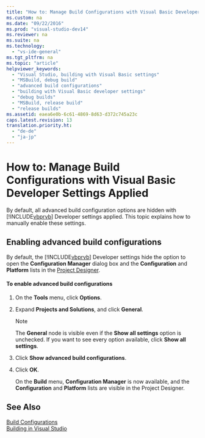 ```yaml
---
title: "How to: Manage Build Configurations with Visual Basic Developer Settings Applied"
ms.custom: na
ms.date: "09/22/2016"
ms.prod: "visual-studio-dev14"
ms.reviewer: na
ms.suite: na
ms.technology: 
  - "vs-ide-general"
ms.tgt_pltfrm: na
ms.topic: "article"
helpviewer_keywords: 
  - "Visual Studio, building with Visual Basic settings"
  - "MSBuild, debug build"
  - "advanced build configurations"
  - "building with Visual Basic developer settings"
  - "debug builds"
  - "MSBuild, release build"
  - "release builds"
ms.assetid: eaea6e0b-6c61-4869-8d63-d372c745a23c
caps.latest.revision: 13
translation.priority.ht: 
  - "de-de"
  - "ja-jp"
---
```

# How to: Manage Build Configurations with Visual Basic Developer Settings Applied
By default, all advanced build configuration options are hidden with [!INCLUDE[vbprvb](../vs140/includes/vbprvb_md.md)] Developer settings applied. This topic explains how to manually enable these settings.  
  
## Enabling advanced build configurations  
 By default, the [!INCLUDE[vbprvb](../vs140/includes/vbprvb_md.md)] Developer settings hide the option to open the **Configuration Manager** dialog box and the **Configuration** and **Platform** lists in the [Project Designer](assetId:///898dd854-c98d-430c-ba1b-a913ce3c73d7).  
  
#### To enable advanced build configurations  
  
1.  On the **Tools** menu, click **Options**.  
  
2.  Expand **Projects and Solutions**, and click **General**.  
  
    > [!NOTE]
    >  The **General** node is visible even if the **Show all settings** option is unchecked. If you want to see every option available, click **Show all settings**.  
  
3.  Click **Show advanced build configurations**.  
  
4.  Click **OK**.  
  
     On the **Build** menu, **Configuration Manager** is now available, and the **Configuration** and **Platform** lists are visible in the Project Designer.  
  
## See Also  
 [Build Configurations](../vs140/understanding-build-configurations.md)   
 [Building in Visual Studio](../vs140/compiling-and-building-in-visual-studio.md)